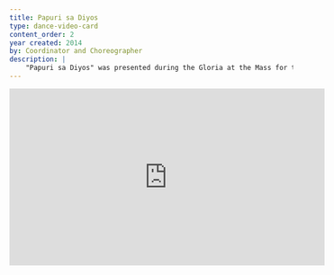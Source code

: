 ```yaml
---
title: Papuri sa Diyos
type: dance-video-card
content_order: 2
year created: 2014
by: Coordinator and Choreographer
description: |
    "Papuri sa Diyos" was presented during the Gloria at the Mass for the Feast of San Lorenzo Ruiz at St. Patrick’s Cathedral on September 25, 2014, before presiders Cardinal Parolin, the Vatican Secretary of State, and Archbishop Auza, the Permanent Observer of the Holy See to the United Nations. I coordinated and choreographed the dance, which included several groups ranging in age, background, and faith.
---
```

<iframe width="560" height="315" src="https://www.youtube.com/embed/owywoGitAJ4" frameborder="0" allow="accelerometer; autoplay; encrypted-media; gyroscope; picture-in-picture" allowfullscreen></iframe>